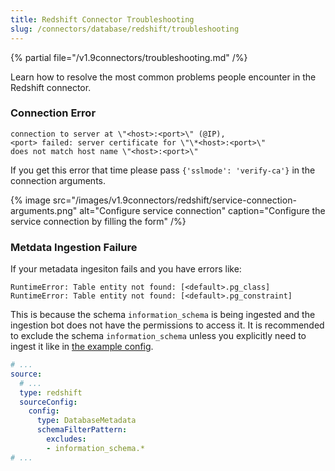 ```yaml
---
title: Redshift Connector Troubleshooting
slug: /connectors/database/redshift/troubleshooting
---
```


{% partial file="/v1.9connectors/troubleshooting.md" /%}

Learn how to resolve the most common problems people encounter in the Redshift connector.

### Connection Error

```
connection to server at \"<host>:<port>\" (@IP),
<port> failed: server certificate for \"\*<host>:<port>\"
does not match host name \"<host>:<port>\"
```

If you get this error that time please pass `{'sslmode': 'verify-ca'}` in the connection arguments.

{% image
src="/images/v1.9connectors/redshift/service-connection-arguments.png"
alt="Configure service connection"
caption="Configure the service connection by filling the form" /%}

### Metdata Ingestion Failure

If your metadata ingesiton fails and you have errors like:

```text
RuntimeError: Table entity not found: [<default>.pg_class]
RuntimeError: Table entity not found: [<default>.pg_constraint]
```

This is because the schema `information_schema` is being ingested and the ingestion bot does not have the permissions
to access it. It is recommended to exclude the schema `information_schema` unless you explicitly need to ingest it
like in [the example config](https://github.com/open-metadata/OpenMetadata/blob/2477bbc9ca398c33703c85627cdd26bc2c27aad3/ingestion/src/metadata/examples/workflows/redshift.yaml#L16).

```yaml
# ...
source:
  # ...
  type: redshift
  sourceConfig:
    config:
      type: DatabaseMetadata
      schemaFilterPattern:
        excludes:
        - information_schema.*
# ...
```
